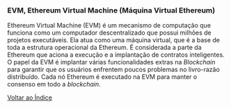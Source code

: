 ### EVM, Ethereum Virtual Machine (Máquina Virtual Ethereum)

Ethereum Virtual Machine (EVM) é um mecanismo de computação que funciona como um computador descentralizado que possui milhões de projetos executáveis. Ela atua como uma máquina virtual, que é a base de toda a estrutura operacional da Ethereum. É considerada a parte da Ethereum que aciona a execução e a implantação de contratos inteligentes. O papel da EVM é implantar várias funcionalidades extras na _Blockchain_ para garantir que os usuários enfrentem poucos problemas no livro-razão distribuído. Cada nó Ethereum é executado na EVM para manter o consenso em todo a _blockchain_.

[Voltar ao Índice](../)